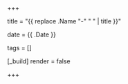 +++

title = "{{ replace .Name "-" " " | title }}"

date = {{ .Date }}

tags = []

[_build]
	render = false

+++

